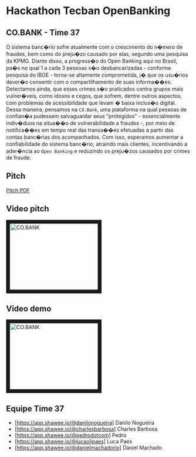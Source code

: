 # Hackathon Tecban OpenBanking
## CO.BANK - Time 37

O sistema banc�rio sofre atualmente com o crescimento do n�mero de fraudes, bem como do preju�zo causado por elas, segundo uma pesquisa da KPMG. Diante disso, a progress�o do Open Banking aqui no Brasil, pa�s no qual 1 a cada 3 pessoas s�o desbancarizadas - conforme pesquisa do IBGE - torna-se altamente comprometida, j� que os usu�rios dever�o consentir com o compartilhamento de suas informa��es. Detectamos ainda, que esses crimes s�o praticados contra grupos mais vulner�veis, como idosos e cegos, que sofrem, dentre outros aspectos, com problemas de acessibilidade que levam � baixa inclus�o digital. Dessa maneira, pensamos na `CO.Bank`, uma plataforma na qual pessoas de confian�a pudessem salvaguardar seus "protegidos" - essencialmente indiv�duos na situa��o de vulnerabilidade a fraudes -, por meio de notifica��es em tempo real das transa��es efetuadas a partir das contas banc�rias dos acompanhados. Com isso, esperamos aumentar a confiabilidade do sistema banc�rio, atraindo mais clientes, incentivando a ader�ncia ao `Open Banking` e reduzindo os preju�zos causados por crimes de fraude.


## Pitch

[Pitch PDF](https://www.canva.com/design/DAEDGKzxahY/rA6bEoDwr-guUx8t0dn_jA/view?utm_content=DAEDGKzxahY&utm_campaign=designshare&utm_medium=link&utm_source=publishsharelink#11)

## Video pitch

<a href="http://www.youtube.com/watch?feature=player_embedded&v=8TPNWEZmg5Q
" target="_blank"><img src="http://img.youtube.com/vi/8TPNWEZmg5Q/0.jpg" 
alt="CO.BANK" width="240" height="180" border="10" /></a>

## Video demo

<a href="http://www.youtube.com/watch?feature=player_embedded&v=8TPNWEZmg5Q
" target="_blank"><img src="http://img.youtube.com/vi/8TPNWEZmg5Q/0.jpg" 
alt="CO.BANK" width="240" height="180" border="10" /></a>

## Equipe Time 37

 - [https://app.shawee.io/@danilonogueira] Danilo Nogueira
 - [https://app.shawee.io/@charlesbarbosa] Charles Barbosa
 - [https://app.shawee.io/@pedrodotcom] Pedro
 - [https://app.shawee.io/@lucaolipaes] Luca Paes
 - [https://app.shawee.io/@danielmachadorio] Daniel Machado